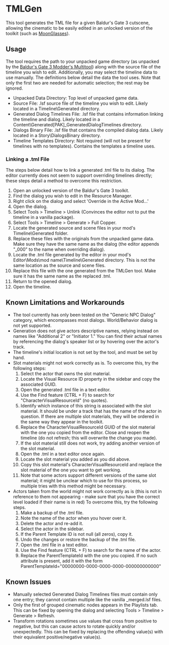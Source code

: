 # TMLGen

 This tool generates the TML file for a given Baldur's Gate 3 cutscene, allowing the cinematic to be easily edited in an unlocked version of the toolkit (such as [MoonGlasses](https://www.nexusmods.com/baldursgate3/mods/12308?tab=description)).

## Usage

The tool requires the path to your unpacked game directory (as unpacked by the [Baldur's Gate 3 Modder's Multitool](https://github.com/ShinyHobo/BG3-Modders-Multitool)) along with the source file of the timeline you wish to edit.
Additionally, you may select the timeline data to use manually. The definitions below detail the data the tool uses. Note that only the first two are needed for automatic selection; the rest may be ignored.
- Unpacked Data Directory: Top level of unpacked game data.
- Source File: .lsf source file of the timeline you wish to edit. Likely located in a Timeline\Generated directory.
- Generated Dialog Timelines File: .lsf file that contains information linking the timeline and dialog. Likely located in a Content\Generated\[PAK]_GeneratedDialogTimelines directory.
- Dialogs Binary File: .lsf file that contains the compiled dialog data. Likely located in a Story\DialogsBinary directory.
- Timeline Templates Directory: Not required (will not be present for timelines with no templates). Contains the templates a timeline uses.

### Linking a .tml File

The steps below detail how to link a generated .tml file to its dialog. The editor currently does not seem to support overriding timelines directly; these steps detail a method to overcome this restriction.

1. Open an unlocked version of the Baldur's Gate 3 toolkit.
2. Find the dialog you wish to edit in the Resource Manager.
3. Right click on the dialog and select 'Override in the Active Mod...'
4. Open the dialog.
5. Select Tools > Timeline > Unlink (Convinces the editor not to put the timeline in a vanilla package).
6. Select Tools > Timeline > Generate > Full Copper.
7. Locate the generated source and scene files in your mod's Timeline\Generated folder.
8. Replace these files with the originals from the unpacked game data. Make sure they have the same name as the dialog (the editor appends "_000" to the name when overriding dialog).
9. Locate the .tml file generated by the editor in your mod's Editor\Mods\mod name\Timeline\Generated directory. This is not the same location as the source and scene files.
10. Replace this file with the one generated from the TMLGen tool. Make sure it has the same name as the replaced .tml.
11. Return to the opened dialog.
12. Open the timeline.

## Known Limitations and Workarounds

- The tool currently has only been tested on the "Generic NPC Dialog" category, which encompasses most dialogs. World/Behavior dialog is not yet supported.
- Generation does not give actors descriptive names, relying instead on names like "Additional 2" or "Initiator 1." You can find their actual names by referencing the dialog's speaker list or by hovering over the actor's track.
- The timeline's initial location is not set by the tool, and must be set by hand.
- Slot materials might not work correctly as is. To overcome this, try the following steps:
  1. Select the actor that owns the slot material.
  2. Locate the Visual Resource ID property in the sidebar and copy the associated GUID.
  3. Open the generated .tml file in a text editor.
  4. Use the Find feature (CTRL + F) to search for "CharacterVisualResourceId" (no quotes).
  5. Identify which instance of this string is associated with the slot material. It should be under a track that has the name of the actor in question. If there are multiple slot materials, they will be ordered in the same way they appear in the toolkit.
  6. Replace the CharacterVisualResourceId GUID of the slot material with the one you copied from the editor. Close and reopen the timeline (do not refresh; this will overwrite the change you made).
  7. If the slot material still does not work, try adding another version of the slot material.
  8. Open the .tml in a text editor once again.
  9. Locate the slot material you added as you did above.
  10. Copy this slot material's CharacterVisualResourceId and replace the slot material of the one you want to get working.
  11. Note that some actors support different versions of the same slot material; it might be unclear which to use for this process, so multiple tries with this method might be necessary.
 - Actors taken from the world might not work correctly as is (this is not in reference to them not appearing - make sure that you have the correct level loaded if their name is in red) To overcome this, try the following steps.
   1. Make a backup of the .tml file.
   2. Note the name of the actor when you hover over it.
   3. Delete the actor and re-add it.
   4. Select the actor in the sidebar.
   5. If the Parent Template ID is not null (all zeros), copy it.
   6. Undo the changes or restore the backup of the .tml file.
   7. Open the .tml file in a text editor.
   8. Use the Find feature (CTRL + F) to search for the name of the actor.
   9. Replace the ParentTemplateId with the one you copied. If no such attribute is present, add it with the form ParentTemplateId="00000000-0000-0000-0000-000000000000"

## Known Issues

- Manually selected Generated Dialog Timelines files must contain only one entry; they cannot contain multiple like the vanilla _merged.lsf files.
- Only the first of grouped cinematic nodes appears in the Playlists tab. This can be fixed by opening the dialog and selecting Tools > Timeline > Generate > Refresh.
- Transform rotations sometimes use values that cross from positive to negative, but this can cause actors to rotate quickly and/or unexpectedly. This can be fixed by replacing the offending value(s) with their equivalent positive/negative value(s).
